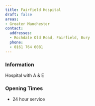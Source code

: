 ```yaml
---
title: Fairfield Hospital
draft: false
areas:
- Greater Manchester
contact:
  addresses:
  - Rochdale Old Road, Fairfield, Bury
  phone:
  - 0161 764 6081
---
```


### Information
Hospital with A & E

### Opening Times
* 24 hour service

